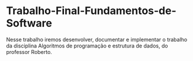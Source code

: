 # Trabalho-Final-Fundamentos-de-Software
Nesse trabalho iremos desenvolver, documentar e implementar o trabalho da disciplina Algoritmos de programação e estrutura de dados, do professor Roberto. 
